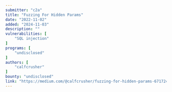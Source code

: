 ```yaml
---
submitter: "c2a"
title: "Fuzzing For Hidden Params"
date: "2022-11-02"
added: "2024-11-03"
description: ""
vulnerabilities: [
    "SQL injection"
]
programs: [
    "undisclosed"
]
authors: [
    "calfcrusher"
]
bounty: "undisclosed"
link: "https://medium.com/@calfcrusher/fuzzing-for-hidden-params-671724bf3fd7"
---
```




